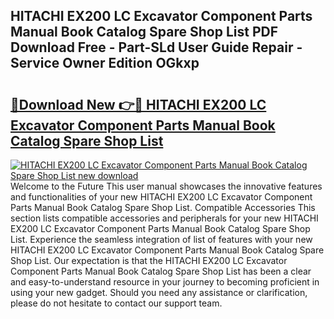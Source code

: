 ## HITACHI EX200 LC Excavator Component Parts Manual Book Catalog Spare Shop List PDF Download Free - Part-SLd User Guide Repair - Service Owner Edition OGkxp

# <h2><a href="http://bc74082.oget.top/?id=HITACHI+EX200+LC+Excavator+Component+Parts+Manual+Book+Catalog+Spare+Shop+List">🔗Download New 👉🔴 HITACHI EX200 LC Excavator Component Parts Manual Book Catalog Spare Shop List</a></h2>

[![HITACHI EX200 LC Excavator Component Parts Manual Book Catalog Spare Shop List new download](https://i.imgur.com/5g1atiW.png)](http://bc74082.oget.top/?id=HITACHI+EX200+LC+Excavator+Component+Parts+Manual+Book+Catalog+Spare+Shop+List)
Welcome to the Future This user manual showcases the innovative features and functionalities of your new HITACHI EX200 LC Excavator Component Parts Manual Book Catalog Spare Shop List. Compatible Accessories This section lists compatible accessories and peripherals for your new HITACHI EX200 LC Excavator Component Parts Manual Book Catalog Spare Shop List. Experience the seamless integration of list of features with your new HITACHI EX200 LC Excavator Component Parts Manual Book Catalog Spare Shop List. Our expectation is that the HITACHI EX200 LC Excavator Component Parts Manual Book Catalog Spare Shop List has been a clear and easy-to-understand resource in your journey to becoming proficient in using your new gadget. Should you need any assistance or clarification, please do not hesitate to contact our support team.

